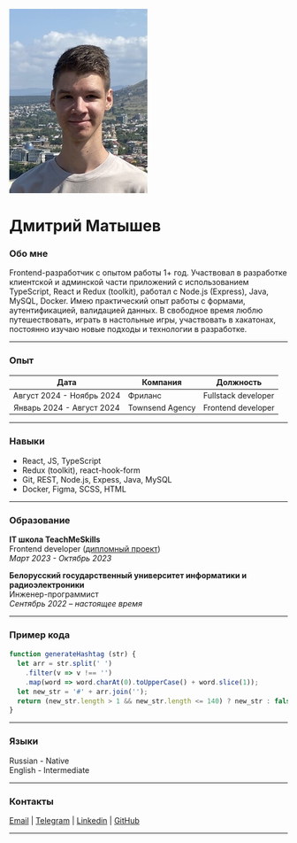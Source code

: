 ![Аватарка][1]

# Дмитрий Матышев

### Обо мне
Frontend-разработчик с опытом работы 1+ год. Участвовал в разработке клиентской и админской части приложений с использованием TypeScript, React и Redux (toolkit), работал с Node.js (Express), Java, MySQL, Docker. Имею практический опыт работы с формами, аутентификацией, валидацией данных. В свободное время люблю путешествовать, играть в настольные игры, участвовать в хакатонах, постоянно изучаю новые подходы и технологии в разработке.

----

### Опыт
Дата | Компания | Должность 
:---:|----------|----------
Август 2024 - Ноябрь 2024 | Фриланс | Fullstack developer
Январь 2024 - Август 2024 | Townsend Agency | Frontend developer

----

### Навыки
- React, JS, TypeScript
- Redux (toolkit), react-hook-form
- Git, REST, Node.js, Expess, Java, MySQL 
- Docker, Figma, SCSS, HTML

----

### Образование

__IT школа TeachMeSkills__  
Frontend developer ([дипломный проект][2])  
*Март 2023 - Октябрь 2023*

__Белорусский государственный университет информатики и радиоэлектроники__  
Инженер-программист  
*Сентябрь 2022 – настоящее время*

----

### Пример кода
```javascript
function generateHashtag (str) {
  let arr = str.split(' ')
    .filter(v => v !== '')
    .map(word => word.charAt(0).toUpperCase() + word.slice(1));
  let new_str = '#' + arr.join('');
  return (new_str.length > 1 && new_str.length <= 140) ? new_str : false;
}
```

----

### Языки
Russian - Native  
English - Intermediate

----

### Контакты
[Email][3] | [Telegram][4] | [Linkedin][5] | [GitHub][6]

----

[1]: ./image.jpg
[2]: https://deemoor.github.io/cinema-front/
[3]: https://mail.google.com/mail/u/0/?pli=1#inbox?compose=NZVHFspgqpgwFrjtKjrcNgpqsJXmXBZcBtqJGtTpBzCjrwNjMkKbrxLPjdlqRHvgkgnsXq
[4]: https://t.me/deemoor
[5]: linkedin.com/in/dzmitry-matyshau
[6]: github.com/DeeMooR



